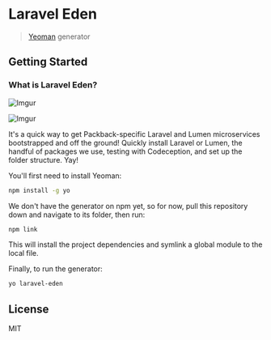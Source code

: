 # Laravel Eden

> [Yeoman](http://yeoman.io) generator


## Getting Started

### What is Laravel Eden?

![Imgur](http://i.imgur.com/KdrynU3.jpg)

![Imgur](http://i.imgur.com/ofy5Zdy.jpg)

It's a quick way to get Packback-specific Laravel and Lumen microservices bootstrapped and off the ground!
Quickly install Laravel or Lumen, the handful of packages we use, testing with Codeception, and 
set up the folder structure. Yay!

You'll first need to install Yeoman:

```bash
npm install -g yo
```

We don't have the generator on npm yet, so for now, pull this repository down and navigate to its folder,
then run:

```bash
npm link
```

This will install the project dependencies and symlink a global module to the local file.

Finally, to run the generator:

```bash
yo laravel-eden
```

## License

MIT
